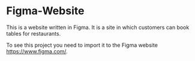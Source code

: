 # Figma-Website
This is a website written in Figma. It is a site in which customers can book tables for restaurants.


To see this project you need to import it to the Figma website https://www.figma.com/. 

